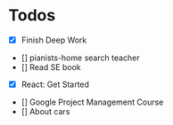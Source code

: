 # Todos

- [x] Finish Deep Work
- [] pianists-home search teacher
- [] Read SE book
- [x] React: Get Started
- [] Google Project Management Course
- [] About cars